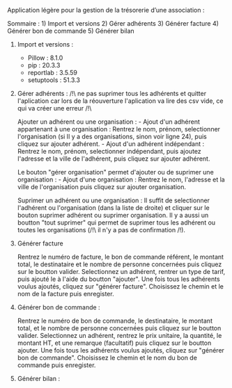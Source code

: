 Application légère pour la gestion de la trésorerie d’une association :

Sommaire :
    1) Import et versions
    2) Gérer adhérents
    3) Générer facture
    4) Générer bon de commande
    5) Générer bilan

1) Import et versions :
    - Pillow : 8.1.0
    - pip : 20.3.3
    - reportlab : 3.5.59
    - setuptools : 51.3.3
    
2) Gérer adhérents :
/!\ ne pas suprimer tous les adhérents et quitter l'aplication car lors de la réouverture l'aplication va lire des csv vide, ce qui va créer une erreur /!\
   
    Ajouter un adhérent ou une organisation :
        - Ajout d'un adhérent appartenant à une organisation : Rentrez le nom, prénom, selectionner l'organisation (si Il y a des organisations, sinon voir ligne 24), puis cliquez sur ajouter adhérent.
        - Ajout d'un adhérent indépendant : Rentrez le nom, prénom, selectionner indépendant, puis ajoutez l'adresse et la ville de l'adhérent, puis cliquez sur ajouter adhérent.
    
    Le bouton "gérer organisation" permet d'ajouter ou de suprimer une organisation :
        -  Ajout d'une organisation : Rentrez le nom, l'adresse et la ville de l'organisation puis cliquez sur ajouter organisation.
   
    Suprimer un adhérent ou une organisation :
        Il suffit de selectionner l'adhérent ou l'organisation (dans la liste de droite) et cliquer sur le bouton suprimer adhérent ou suprimer organisation.
        Il y a aussi un boutton "tout suprimer" qui permet de suprimer tous les adhérent ou toutes les organisations (/!\ il n'y a pas de confirmation /!\).
    
3) Générer facture
   
    Rentrez le numéro de facture, le bon de commande référent, le montant total, le destinataire et le nombre de personne concernées puis cliquez sur le boutton valider.
    Selectionnez un adhérent, rentrer un type de tarif, puis ajouté le à l'aide du boutton "ajouter".
    Une fois tous les adhérents voulus ajoutés, cliquez sur "générer facture". Choisissez le chemin et le nom de la facture puis enregister.
   
4) Générer bon de commande :
   
    Rentrez le numéro de bon de commande, le destinataire, le montant total, et le nombre de personne concernées puis cliquez sur le boutton valider.
    Selectionnez un adhérent, rentrez le prix unitaire, la quantité, le montant HT, et une remarque (facultatif) puis cliquez sur le boutton ajouter.
    Une fois tous les adhérents voulus ajoutés, cliquez sur "générer bon de commande". Choisissez le chemin et le nom du bon de commande puis enregister.
   
5) Générer bilan :



   